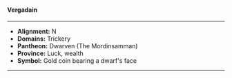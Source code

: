 #### Vergadain
___

- **Alignment:** N
- **Domains:** Trickery
- **Pantheon:** Dwarven (The Mordinsamman)
- **Province:** Luck, wealth
- **Symbol:** Gold coin bearing a dwarf's face
___
